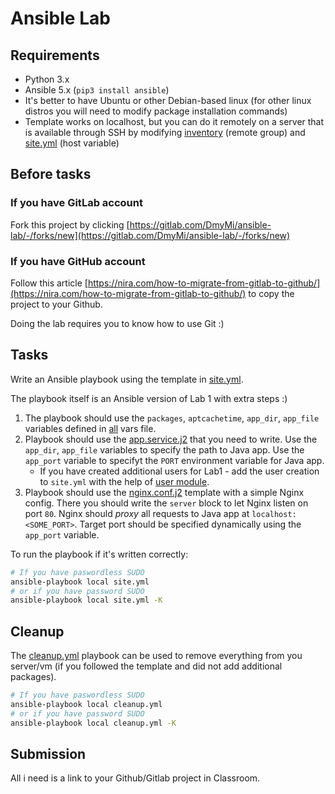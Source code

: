 # Ansible Lab

## Requirements

* Python 3.x
* Ansible 5.x (`pip3 install ansible`)
* It's better to have Ubuntu or other Debian-based linux (for other linux distros you will need to modify package installation commands)
* Template works on localhost, but you can do it remotely on a server that is available through SSH by modifying [inventory](./inventory/hosts) (remote group) and [site.yml](./site.yml) (host variable)

## Before tasks

### If you have GitLab account
Fork this project by clicking [https://gitlab.com/DmyMi/ansible-lab/-/forks/new](https://gitlab.com/DmyMi/ansible-lab/-/forks/new)
### If you have GitHub account
Follow this article [https://nira.com/how-to-migrate-from-gitlab-to-github/](https://nira.com/how-to-migrate-from-gitlab-to-github/) to copy the project to your Github.

Doing the lab requires you to know how to use Git :)

## Tasks

Write an Ansible playbook using the template in [site.yml](./site.yml).

The playbook itself is an Ansible version of Lab 1 with extra steps :)

1. The playbook should use the `packages`, `aptcachetime`, `app_dir`, `app_file` variables defined in [all](./inventory/group_vars/all) vars file.
2. Playbook should use the [app.service.j2](./templates/app.service.j2) that you need to write. Use the `app_dir`, `app_file` variables to specify the path to Java app. Use the `app_port` variable to specifyt the `PORT` environment variable for Java app.
    * If you have created additional users for Lab1 - add the user creation to `site.yml` with the help of [user module](https://docs.ansible.com/ansible/latest/collections/ansible/builtin/user_module.html).
3. Playbook should use the [nginx.conf.j2](./templates/nginx.conf.j2) template with a simple Nginx config. There you should write the `server` block to let Nginx listen on port `80`. Nginx should *proxy* all requests to Java app at `localhost:<SOME_PORT>`. Target port should be specified dynamically using the `app_port` variable.

To run the playbook if it's written correctly:
```bash
# If you have paswordless SUDO
ansible-playbook local site.yml
# or if you have password SUDO
ansible-playbook local site.yml -K
```

## Cleanup

The [cleanup.yml](./cleanup.yml) playbook can be used to remove everything from you server/vm (if you followed the template and did not add additional packages).

```bash
# If you have paswordless SUDO
ansible-playbook local cleanup.yml
# or if you have password SUDO
ansible-playbook local cleanup.yml -K
```

## Submission

All i need is a link to your Github/Gitlab project in Classroom.